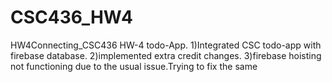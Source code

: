 # CSC436_HW4
HW4Connecting_CSC436
HW-4 todo-App.
1)Integrated CSC todo-app with firebase database.
2)implemented extra credit changes.
3)firebase hoisting not functioning due to the usual issue.Trying to fix the same
